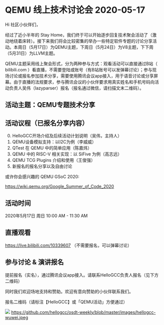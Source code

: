 # QEMU 线上技术讨论会 2020-05-17

Hi 社区小伙伴们，

经过了近小半年的 Stay Home，我们终于可以开始逐步回复技术聚会活动了（激动地绕着床转）。接下来我们将会比较密集的举办一些特定软件专题的讨论分享活动。本周日（5月17日）为QEMU主题，下周日（5月24日）为V8主题，下下周（5月31日）为LLVM主题。

QEMU主题采用线上聚会形式，分为两种参与方式：观看活动可以直接通过B站（ bilibili.com ）看直播，不需要登陆或账号（有B站账号可以发弹幕讨论）；参与现场讨论或报名参加技术分享，需要使用腾讯会议app接入，用于语音讨论或分享屏幕。由于直播的法规要求，参与腾讯会议的小伙伴要求用真实姓名和手机号码向活动负责人吴伟（lazyparser）报名（报名通过微信，请扫描文末二维码）。

## 活动主题：QEMU专题技术分享

## 活动议程（已报名分享内容）
0. HelloGCC开场介绍及后续活动计划说明（吴伟，主持人）
1. QEMU设备模拟支持：以I2C为例（李威威）
2. QTest 在 QEMU 中的简单应用（陈嘉炜）
3. QEMU 中的 RISC-V 相关实现：以 SiFive 为例（高志远）
4. QEMU TCG Plugins 介绍和使用（王俊强）
5. 新报名的报名分享以及自由讨论

或许你会感兴趣的 QEMU GSoC 2020:

https://wiki.qemu.org/Google_Summer_of_Code_2020

## 活动时间

2020年5月17日 周日 10:00 AM - 11:30 AM

## 直播观看
https://live.bilibili.com/10339607
（不需要报名，可以弹幕讨论）

## 参与讨论 & 演讲报名

提前报名（实名），通过腾讯会议app接入。请联系HelloGCC负责人报名（见下方二维码）

同时我们欢迎场地支持和赞助。欢迎有意向赞助的小伙伴联系我们。

报名二维码（请标注【HelloGCC】或「QEMU活动」方便通过）

![](https://github.com/hellogcc/osdt-weekly/blob/master/images/hellogcc-wuwei.jpeg)
https://github.com/hellogcc/osdt-weekly/blob/master/images/hellogcc-wuwei.jpeg

